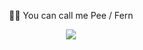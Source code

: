 <p align="center">
  🥐🥨 You can call me <a>Pee / Fern</a>
</p>

<p align="center">
  <a href="https://skillicons.dev">
    <img src="https://skillicons.dev/icons?i=stackoverflow,github,linux,docker,js,react,bootstrap,nodejs,express,mysql,mongodb" />
  </a>
</p>

